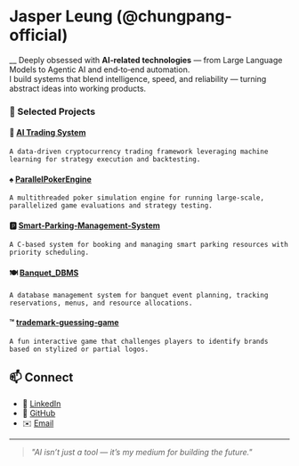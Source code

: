# Jasper Leung (@chungpang-official)
__
Deeply obsessed with **AI‑related technologies** — from Large Language Models to Agentic AI and end‑to‑end automation.  
I build systems that blend intelligence, speed, and reliability — turning abstract ideas into working products.

### 🚀 Selected Projects
#### 🤖 [AI Trading System](https://github.com/chungpang-official/ai-trading-system)
```plaintext
A data‑driven cryptocurrency trading framework leveraging machine learning for strategy execution and backtesting.
```
#### ♠️ [ParallelPokerEngine](https://github.com/chungpang-official/ParallelPokerEngine)
```plaintext
A multithreaded poker simulation engine for running large‑scale, parallelized game evaluations and strategy testing.
```
#### 🅿️ [Smart‑Parking‑Management‑System](https://github.com/chungpang-official/Smart-Parking-Management-System)
```plaintext
A C‑based system for booking and managing smart parking resources with priority scheduling.
```
#### 🍽 [Banquet_DBMS](https://github.com/chungpang-official/Banquet_DBMS)
```plaintext
A database management system for banquet event planning, tracking reservations, menus, and resource allocations.
```
#### ™️ [trademark‑guessing‑game](https://github.com/chungpang-official/trademark-guessing-game)
```plaintext
A fun interactive game that challenges players to identify brands based on stylized or partial logos.
```
## 📫 Connect
- 💼 [LinkedIn](https://www.linkedin.com/in/jasper-leung-axce3d2y/)
- 🐙 [GitHub](https://github.com/chungpang-official)
- ✉️ [Email](chungpang0109@gmail.com)

---

> *"AI isn’t just a tool — it’s my medium for building the future."*
